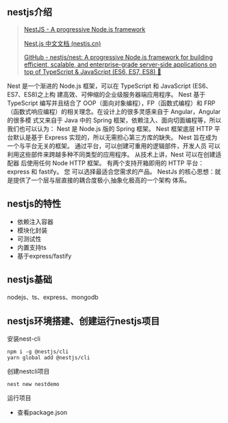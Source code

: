 ## nestjs介绍

> [NestJS - A progressive Node.js framework](https://nestjs.com/)
>
> [Nest.js 中文文档 (nestjs.cn)](https://docs.nestjs.cn/)
>
> [GitHub - nestjs/nest: A progressive Node.js framework for building efficient, scalable, and enterprise-grade server-side applications on top of TypeScript & JavaScript (ES6, ES7, ES8) 🚀](https://github.com/nestjs/nest)

Nest 是一个渐进的 Node.js 框架，可以在 TypeScript 和 JavaScript (ES6、ES7、ES8)之上构 建高效、可伸缩的企业级服务器端应用程序。 Nest 基于 TypeScript 编写并且结合了 OOP（面向对象编程），FP（函数式编程）和 FRP （函数式响应编程）的相关理念。在设计上的很多灵感来自于 Angular，Angular 的很多模 式又来自于 Java 中的 Spring 框架，依赖注入、面向切面编程等，所以我们也可以认为： Nest 是 Node.js 版的 Spring 框架。 Nest 框架底层 HTTP 平台默认是基于 Express 实现的，所以无需担心第三方库的缺失。 Nest 旨在成为一个与平台无关的框架。 通过平台，可以创建可重用的逻辑部件，开发人员 可以利用这些部件来跨越多种不同类型的应用程序。 从技术上讲，Nest 可以在创建适配器 后使用任何 Node HTTP 框架。 有两个支持开箱即用的 HTTP 平台：express 和 fastify。 您 可以选择最适合您需求的产品。 NestJs 的核心思想：就是提供了一个层与层直接的耦合度极小,抽象化极高的一个架构 体系。 



## nestjs的特性

- 依赖注入容器
- 模块化封装
- 可测试性
- 内置支持ts
- 基于express/fastify



## nestjs基础

nodejs、ts、express、mongodb



## nestjs环境搭建、创建运行nestjs项目

安装nest-cli

```
npm i -g @nestjs/cli
yarn global add @nestjs/cli
```

创建nestcli项目

```
nest new nestdemo
```

运行项目

- 查看package.json